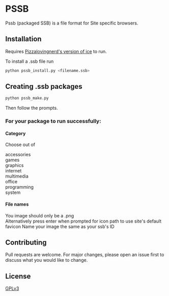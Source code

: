 # PSSB

Pssb (packaged SSB) is a file format for Site specific browsers.

## Installation

Requires [Pizzalovingnerd's version of ice](https://github.com/borderOS/ice/releases) to run.

To install a .ssb file run

```bash
python pssb_install.py <filename.ssb>
```

## Creating .ssb packages

```python
python pssb_make.py
```
Then follow the prompts.
### For your package to run successfully:

#### Category
Choose out of


accessories\
games\
graphics\
internet\
multimedia\
office\
programming\
system

#### File names

You image should only be a .png\
Alternatively press enter when prompted for icon path to use site's default favicon
Name your image the same as your ssb's ID



## Contributing
Pull requests are welcome. For major changes, please open an issue first to discuss what you would like to change.


## License
[GPLv3](https://choosealicense.com/licenses/gpl-3.0/)
